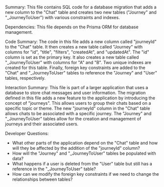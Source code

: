 Summary:
This file contains SQL code for a database migration that adds a new column to the "Chat" table and creates two new tables ("Journey" and "_JourneyToUser") with various constraints and indexes.

Dependencies:
This file depends on the Prisma ORM for database management.

Code Summary:
The code in this file adds a new column called "journeyId" to the "Chat" table. It then creates a new table called "Journey" with columns for "id", "title", "filters", "createdAt", and "updatedAt". The "id" column is set as the primary key. It also creates a new table called "_JourneyToUser" with columns for "A" and "B". Two unique indexes are created for this table. Finally, foreign key constraints are added to the "Chat" and "_JourneyToUser" tables to reference the "Journey" and "User" tables, respectively.

Interaction Summary:
This file is part of a larger application that uses a database to store chat messages and user information. The migration defined in this file adds a new feature to the application by introducing the concept of "journeys". This allows users to group their chats based on a specific topic or theme. The new "journeyId" column in the "Chat" table allows chats to be associated with a specific journey. The "Journey" and "_JourneyToUser" tables allow for the creation and management of journeys and their associated users.

Developer Questions:
- What other parts of the application depend on the "Chat" table and how will they be affected by the addition of the "journeyId" column?
- How will the "Journey" and "_JourneyToUser" tables be populated with data?
- What happens if a user is deleted from the "User" table but still has a reference in the "_JourneyToUser" table?
- How can we modify the foreign key constraints if we need to change the relationships between tables?